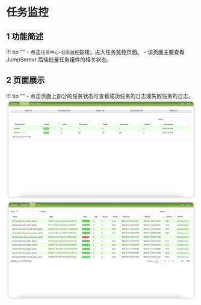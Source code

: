 # 任务监控

## 1 功能简述
!!! tip ""
    - 点击`任务中心`-`任务监控`按钮，进入任务监控页面。
    - 该页面主要查看 JumpSerevr 后端批量任务组件的相关状态。

## 2 页面展示
!!! tip ""
    - 点击页面上部分的任务状态可查看成功任务的日志或失败任务的日志。
![flower01](../../../img/flower01.png)
![flower02](../../../img/flower02.png)
